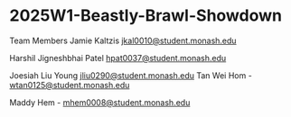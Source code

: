 # 2025W1-Beastly-Brawl-Showdown

Team Members
Jamie Kaltzis jkal0010@student.monash.edu

Harshil Jigneshbhai Patel
hpat0037@student.monash.edu

Joesiah Liu Young
jliu0290@student.monash.edu
Tan Wei Hom - wtan0125@student.monash.edu

Maddy Hem - mhem0008@student.monash.edu